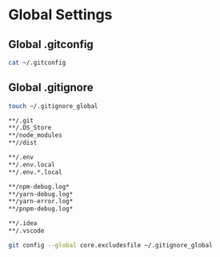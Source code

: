 # Global Settings

## Global .gitconfig

```bash
cat ~/.gitconfig
```

## Global .gitignore

```bash
touch ~/.gitignore_global
```

```bash
**/.git
**/.DS_Store
**/node_modules
**//dist

**/.env
**/.env.local
**/.env.*.local

**/npm-debug.log*
**/yarn-debug.log*
**/yarn-error.log*
**/pnpm-debug.log*

**/.idea
**/.vscode
```

```bash
git config --global core.excludesfile ~/.gitignore_global
```

